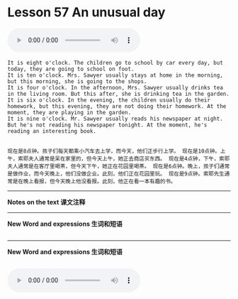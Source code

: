 # Lesson 57 An unusual day

​<audio id="audio" controls="" loop="loop">
    <source id="mp3" src="https://online1.tingclass.net/lesson/shi0529/0000/16/57.mp3"> 
</audio>

```
It is eight o'clock. The children go to school by car every day, but today, they are going to school on foot.
It is ten o'clock. Mrs. Sawyer usually stays at home in the morning, but this morning, she is going to the shops.
It is four o'clock. In the afternoon, Mrs. Sawyer usually drinks tea in the living room. But this after, she is drinking tea in the garden.
It is six o'clock. In the evening, the children usually do their homework, but this evening, they are not doing their homework. At the moment, they are playing in the garden.
It is nine o'clock. Mr. Sawyer usually reads his newspaper at night. But he's not reading his newspaper tonight. At the moment, he's reading an interesting book.


现在是8点钟。孩子们每天都乘小汽车去上学，而今天，他们正步行上学。 现在是10点钟。上午，索耶夫人通常是呆在家里的，但今天上午，她正去商店买东西。 现在是4点钟，下午，索耶夫人通常是在客厅里喝茶，但今天下午，她正在花园里喝茶。 现在是6点钟。晚上，孩子们通常是做作业，而今天晚上，他们没做企业。此刻，他们正在花园里玩。 现在是9点钟。索耶先生通常是在晚上看报，但今天晚上他没看报。此刻，他正在看一本有趣的书。
```

------------
**Notes on the text 课文注释**

-------------
**New Word and expressions 生词和短语**
```markdown

```
-------------

**New Word and expressions 生词和短语**
```markdown

```

<audio id="audio" controls="" loop="loop">
    <source id="mp3" src="https://i.xiao84.com/en-nce/1mp3-en/lesson58.mp3">
</audio>